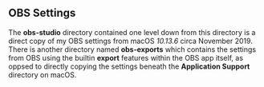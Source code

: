 ## OBS Settings

The **obs-studio** directory contained one level down from this directory is a direct copy of my OBS settings from macOS _10.13.6_ circa November 2019.  There is another directory named **obs-exports** which contains the settings from OBS using the builtin **export** features within the OBS app itself, as oppsed to directly copying the settings beneath the **Application Support** directory on macOS.
